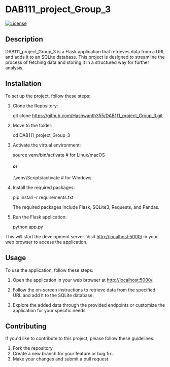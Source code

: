 # DAB111_project_Group_3

[![License](https://img.shields.io/badge/License-MIT-blue.svg)](LICENSE)

## Description

DAB111_project_Group_3 is a Flask application that retrieves data from a URL and adds it to an SQLite database. 
This project is designed to streamline the process of fetching data and storing it in a structured way for further analysis.

## Installation

To set up the project, follow these steps:
1. Clone the Repository:
   
   git clone https://github.com/Hashwanth355/DAB111_project_Group_3.git

2. Move to the folder:
   
   cd DAB111_project_Group_3

3. Activate the virtual environment:
    
    source venv/bin/activate  # for Linux/macOS
    #### or
    .\venv\Scripts\activate  # for Windows
    

4. Install the required packages:
    
    pip install -r requirements.txt
   

   The required packages include Flask, SQLite3, Requests, and Pandas.

5. Run the Flask application:
    
    python app.py
    

This will start the development server. Visit [http://localhost:5000/](http://localhost:5000/) in your web browser to access the application.

## Usage

To use the application, follow these steps:

1. Open the application in your web browser at [http://localhost:5000/](http://localhost:5000/).

2. Follow the on-screen instructions to retrieve data from the specified URL and add it to the SQLite database.

3. Explore the added data through the provided endpoints or customize the application for your specific needs.

## Contributing

If you'd like to contribute to this project, please follow these guidelines:

1. Fork the repository.
2. Create a new branch for your feature or bug fix.
3. Make your changes and submit a pull request.
